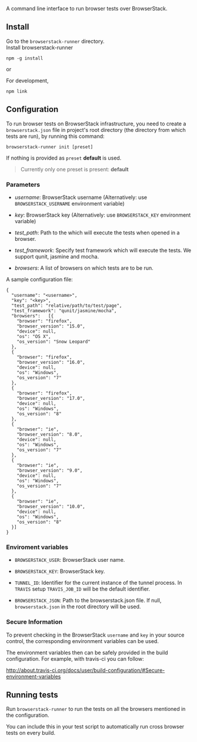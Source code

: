 A command line interface to run browser tests over BrowserStack.

## Install
Go to the `browserstack-runner` directory.  
Install browserstack-runner

    npm -g install

or


For development,

    npm link

## Configuration
To run browser tests on BrowserStack infrastructure, you need to
create a `browserstack.json` file in project's root directory (the
directory from which tests are run), by running this command:

    browserstack-runner init [preset]

If nothing is provided as `preset` **default** is used.

> Currently only one preset is present: **default**

### Parameters

 - *username*: BrowserStack username
   (Alternatively: use `BROWSERSTACK_USERNAME` environment variable)

 - *key*: BrowserStack key
   (Alternatively: use `BROWSERSTACK_KEY` environment variable)

 - *test_path*: Path to the which will execute the tests when opened
   in a browser.

 - *test_framework*: Specify test framework which will execute the tests.
    We support qunit, jasmine and mocha.

 - *browsers*: A list of browsers on which tests are to be run.

A sample configuration file:

    {
      "username": "<username>",
      "key": "<key>",
      "test_path": "relative/path/to/test/page",
      "test_framework": "qunit/jasmine/mocha",
      "browsers":   [{
        "browser": "firefox",
        "browser_version": "15.0",
        "device": null,
        "os": "OS X",
        "os_version": "Snow Leopard"
      },
      {
        "browser": "firefox",
        "browser_version": "16.0",
        "device": null,
        "os": "Windows",
        "os_version": "7"
      },
      {
        "browser": "firefox",
        "browser_version": "17.0",
        "device": null,
        "os": "Windows",
        "os_version": "8"
      },
      {
        "browser": "ie",
        "browser_version": "8.0",
        "device": null,
        "os": "Windows",
        "os_version": "7"
      },
      {
        "browser": "ie",
        "browser_version": "9.0",
        "device": null,
        "os": "Windows",
        "os_version": "7"
      },
      {
        "browser": "ie",
        "browser_version": "10.0",
        "device": null,
        "os": "Windows",
        "os_version": "8"
      }]
    }


### Enviroment variables

* `BROWSERSTACK_USER`:
BrowserStack user name.

* `BROWSERSTACK_KEY`:
BrowserStack key.

* `TUNNEL_ID`:
Identifier for the current instance of the tunnel process. In `TRAVIS` setup `TRAVIS_JOB_ID` will be the default identifier.

* `BROWSERSTACK_JSON`:
Path to the browserstack.json file. If null, `browserstack.json` in the root directory will be used.


### Secure Information

To prevent checking in the BrowserStack `username` and `key` in your
source control, the corresponding environment variables can be used.

The environment variables then can be safely provided in the build
configuration. For example, with travis-ci you can follow:

http://about.travis-ci.org/docs/user/build-configuration/#Secure-environment-variables

## Running tests
Run `browserstack-runner` to run the tests on all the browsers mentioned
in the configuration.

You can include this in your test script to automatically run cross
browser tests on every build.
